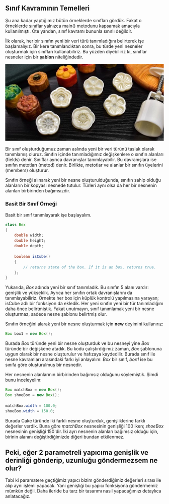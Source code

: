 ## Sınıf Kavramının Temelleri

Şu ana kadar yaptığımız bütün örneklerde sınıfları gördük. Fakat o örneklerde sınıflar yalnızca main() metodunu kapsamak amacıyla kullanılmıştı. Öte yandan, sınıf kavramı bununla sınırlı değildir.

İlk olarak, her bir sınıfın yeni bir veri türü tanımladığını belirterek işe başlamalıyız. Bir kere tanımlandıktan sonra, bu türde yeni nesneler oluşturmak için sınıfları kullanabiliriz. Bu yüzden diyebiliriz ki, sınıflar nesneler için bir **şablon** niteliğindedir.

![Sınıf ve Nesne Benzetmesi](figures/class.jpg)

Bir sınıf oluşturduğumuz zaman aslında yeni bir veri türünü taslak olarak tanımlamış oluruz. Sınıfın içinde tanımladığımız değişkenlere o sınıfın alanları (fields) denir. Sınıflar ayrıca davranışlar tanımlayabilir. Bu davranışlara ise sınıfın metotları (metod) denir. Birlikte, metotlar ve alanlar bir sınıfın üyelerini (members) oluşturur.

Sınıfın örneği alınarak yeni bir nesne oluşturulduğunda, sınıfın sahip olduğu alanların bir kopyası nesnede tutulur. Türleri aynı olsa da her bir nesnenin alanları birbirinden bağımsızdır.

### Basit Bir Sınıf Örneği

Basit bir sınıf tanımlayarak işe başlayalım.

```java
class Box
{
	double width;
	double height;
	double depth;
	
	boolean isCube()
	{
		// returns state of the box. If it is an box, returns true.
	};
}
```

Yukarıda, _Box_ adında yeni bir sınıf tanımladık. Bu sınıfın 5 alanı vardır: genişlik ve yükseklik. Ayrıca her sınıfın ortak davranışlarını da tanımlayabiliriz. Örnekte her box için küplük kontrolü yapılmasına yarayan; isCube adlı bir fonksiyon da ekledik. Her yeni sınıfın yeni bir tür tanımladığını daha önce belirtmiştik. Fakat unutmayın, sınıf tanımlamak yeni bir nesne oluşturmaz, sadece nesne şablonu belirtmiş olur.

Sınıfın örneğini alarak yeni bir nesne oluşturmak için **new** deyimini kullanırız:

```java
Box box1 = new Box();
```

Burada _Box_ türünde yeni bir nesne oluşturduk ve bu nesneyi yine _Box_ türünde bir değişkene atadık. Bu kodu çalıştırdığımız zaman, _Box_ şablonuna uygun olarak bir nesne oluşturulur ve hafızaya kaydedilir. Burada sınıf ile nesne kavramları arasındaki farkı iyi anlayalım: _Box_ bir sınıf, _box1_ ise bu sınıfa göre oluşturulmuş bir nesnedir.

Her nesnenin alanlarının birbirinden bağımsız olduğunu söylemiştik. Şimdi bunu inceleyelim:

```java
Box matchBox = new Box();
Box shoeBox = new Box();

matchBox.width = 100.0;
shoeBox.width = 150.0;

```

Burada Cake türünde iki farklı nesne oluşturduk, genişliklerine farklı değerler verdik. Buna göre _matchBox_ nesnesinin genişliği 100 iken; _shoeBox_ nesnesinin genişliği 150'dir. İki ayrı nesnenin alanları bağımsız olduğu için, birinin alanını değiştirdiğimizde diğeri bundan etkilenmez.





## Peki, eğer 2 parametreli yapıcıma genişlik ve derinliği gönderip, uzunluğu göndermezsem ne olur?

Tabi ki paramatere geçtiğimiz yapıcı bizim gönderdiğimiz değerleri sırası ile alıp aynı işlemi yapacak. Yani genişliği bu yapıcı fonksiyona göndermemiz mümkün değil. Daha ileride bu tarz bir tasarımı nasıl yapacağımızı detaylıca anlatacağız.
